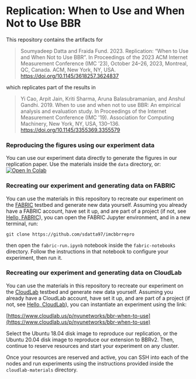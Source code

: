 # Replication: When to Use and When Not to Use BBR

This repository contains the artifacts for 

> Soumyadeep Datta and Fraida Fund. 2023. Replication: “When to Use and When Not to Use BBR”. In Proceedings of the 2023 ACM Internet Measurement Conference (IMC ’23), October 24–26, 2023,
Montreal, QC, Canada. ACM, New York, NY, USA. https://doi.org/10.1145/3618257.3624837

which replicates part of the results in

> Yi Cao, Arpit Jain, Kriti Sharma, Aruna Balasubramanian, and Anshul Gandhi. 2019. When to use and when not to use BBR: An empirical analysis and evaluation study. In Proceedings of the Internet Measurement Conference (IMC '19). Association for Computing Machinery, New York, NY, USA, 130–136. https://doi.org/10.1145/3355369.3355579

### Reproducing the figures using our experiment data

You can use our experiment data directly to generate the figures in our replication paper. Use the materials inside the `data` directory, or: [![Open In Colab](https://colab.research.google.com/assets/colab-badge.svg)](https://colab.research.google.com/github/sdatta97/imcbbrrepro/blob/main/data/imc_bbr_repo_data_analysis.ipynb)

### Recreating our experiment and generating data on FABRIC

You can use the materials in this repository to recreate our experiment on the [FABRIC](https://fabric-testbed.net/) testbed and generate new data yourself. Assuming you already have a FABRIC account, have set it up, and are part of a project (if not, see [Hello, FABRIC](https://teaching-on-testbeds.github.io/hello-fabric/)), you can open the FABRIC Jupyter environment, and in a new terminal, run:

```
git clone https://github.com/sdatta97/imcbbrrepro
```

then open the `fabric-run.ipynb` notebook inside the `fabric-notebooks` directory. Follow the instructions in that notebook to configure your experiment, then run it.

### Recreating our experiment and generating data on CloudLab

You can use the materials in this repository to recreate our experiment on the [CloudLab]([https://fabric-testbed.net/](https://cloudlab.us/)) testbed and generate new data yourself. Assuming you already have a CloudLab account, have set it up, and are part of a project (if not, see [Hello, CloudLab](https://teaching-on-testbeds.github.io/hello-cloudlab/)), you can instantiate an experiment using the link: 

[https://www.cloudlab.us/p/nyunetworks/bbr-when-to-use](https://www.cloudlab.us/p/nyunetworks/bbr-when-to-use)

Select the Ubuntu 18.04 disk image to reproduce our replication, or the Ubuntu 20.04 disk image to reproduce our extension to BBRv2. Then, continue to reserve resources and start your experiment on any cluster.

Once your resources are reserved and active, you can SSH into each of the nodes and run experiments using the instructions provided inside the `cloudlab-materials` directory.
